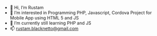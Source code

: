- 👋 Hi, I’m Rustam
- 👀 I’m interested in Programming PHP, Javascript, Cordova Project for Mobile App using HTML 5 and JS
- 🌱 I’m currently still learning PHP and JS
- 📫 rustam.blacknetto@gmail.com

<!---
utam13/utam13 is a ✨ special ✨ repository because its `README.md` (this file) appears on your GitHub profile.
You can click the Preview link to take a look at your changes.
--->
